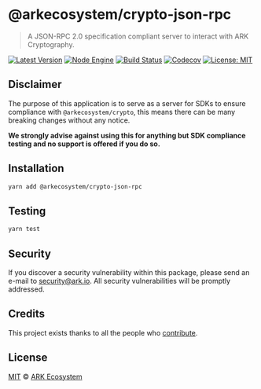 # @arkecosystem/crypto-json-rpc

> A JSON-RPC 2.0 specification compliant server to interact with ARK Cryptography.

[![Latest Version](https://badgen.now.sh/npm/v/@arkecosystem/crypto-json-rpc)](https://www.npmjs.com/package/@arkecosystem/crypto-json-rpc)
[![Node Engine](https://badgen.now.sh/npm/node/@arkecosystem/crypto-json-rpc)](https://www.npmjs.com/package/@arkecosystem/crypto-json-rpc)
[![Build Status](https://badgen.now.sh/circleci/github/ArkEcosystem/crypto-json-rpc)](https://circleci.com/gh/ArkEcosystem/crypto-json-rpc)
[![Codecov](https://badgen.now.sh/codecov/c/github/ArkEcosystem/crypto-json-rpc)](https://codecov.io/gh/ArkEcosystem/crypto-json-rpc)
[![License: MIT](https://badgen.now.sh/badge/license/MIT/green)](https://opensource.org/licenses/MIT)

## Disclaimer

The purpose of this application is to serve as a server for SDKs to ensure compliance with `@arkecosystem/crypto`, this means there can be many breaking changes without any notice.

**We strongly advise against using this for anything but SDK compliance testing and no support is offered if you do so.**

## Installation

```bash
yarn add @arkecosystem/crypto-json-rpc
```

## Testing

```bash
yarn test
```

## Security

If you discover a security vulnerability within this package, please send an e-mail to security@ark.io. All security vulnerabilities will be promptly addressed.

## Credits

This project exists thanks to all the people who [contribute](../../contributors).

## License

[MIT](LICENSE) © [ARK Ecosystem](https://ark.io)
